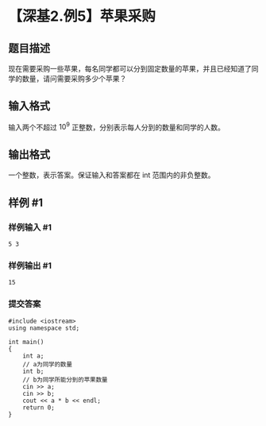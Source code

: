 # 【深基2.例5】苹果采购

## 题目描述

现在需要采购一些苹果，每名同学都可以分到固定数量的苹果，并且已经知道了同学的数量，请问需要采购多少个苹果？

## 输入格式

输入两个不超过 $10^9$ 正整数，分别表示每人分到的数量和同学的人数。

## 输出格式

一个整数，表示答案。保证输入和答案都在 int 范围内的非负整数。

## 样例 #1

### 样例输入 #1

```
5 3
```

### 样例输出 #1

```
15
```

### 提交答案

```
#include <iostream>
using namespace std;

int main()
{
    int a;
    // a为同学的数量
    int b;
    // b为同学所能分到的苹果数量
    cin >> a;
    cin >> b;
    cout << a * b << endl;
    return 0;
}
```
